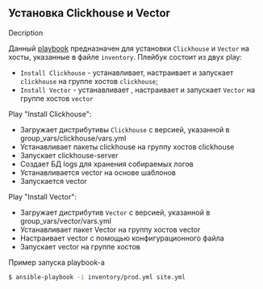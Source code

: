 ## Установка Clickhouse и Vector

Decription

Данный [playbook](site.yml) предназначен  для  установки `Clickhouse`  и `Vector` на хосты,  указанные в файле  `inventory`. Плейбук состоит из  двух play:
   * `Install Clickhouse` - устанавливает,  настраивает и запускает `clickhouse` на группе хостов `clickhouse`;
   * `Install Vector` -  устанавливает , настраивает и запускает `Vector`  на группе хостов `vector`



Play "Install Clickhouse":
 - Загружает дистрибутивы `Clickhouse` с версией, указанной в group_vars/clickhouse/vars.yml
 - Устанавливает пакеты clickhouse на группу хостов clickhouse
 - Запускает clickhouse-server
 - Создает БД logs для  хранения собираемых логов
 - Устанавливается vector на основе шаблонов
 - Запускается vector


Play "Install Vector":
 - Загружает дистрибутив `Vector` с версией, указанной в group_vars/vector/vars.yml
 - Устанавливает пакет  Vector на группу хостов  vector
 - Настраивает vector с помощью конфигурационного файла
 - Запускает  vector на группе хостов

Пример запуска playbook-а

```bash
$ ansible-playbook -i inventory/prod.yml site.yml
```